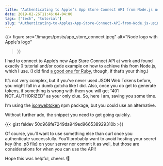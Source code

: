 ```yaml
---
title: "Authenticating to Apple’s App Store Connect API from Node.js using JWT"
date: 2019-02-26T11:46:04-04:00
tags: ["tech", "tutorial"]
slug: "Authenticating-to-Apples-App-Store-Connect-API-from-Node.js-using-JWT"
---
```


{{< figure 
    src="/images/posts/app_store_connect.jpeg" 
    alt="Node logo with Apple's logo"
>}}

I had to connect to Apple’s new App Store Connect API at work and found exactly 0 tutorial and/or code example on how to achieve this from Node.js, which I use. (I did find [a good one for Ruby](https://shashikantjagtap.net/wwdc18-a-basic-guide-to-app-store-connect-api/), though, if that’s your thing.) 

It’s not very complex, but if you’ve never used JSON Web Tokens before, you might fall in a dumb gotcha like I did. Also, once you do get to generate tokens, if something is wrong with them you will get “401 NOT_AUTHORIZED” as your only clue. So, here I am, saving you some time.

I’m using the [jsonwebtoken](https://www.npmjs.com/package/jsonwebtoken) npm package, but you could use an alternative.

Without further ado, the snippet you need to get going quickly.

{{< gist feldev 50d969fe7249da949ed966538929310b >}}

Of course, you’ll want to use something else than curl once you authenticate successfully. You’ll probably want to avoid hosting your secret key (the .p8 file) on your server nor commit it as well, but those are considerations for when you can use the API!

Hope this was helpful, cheers !🍻
